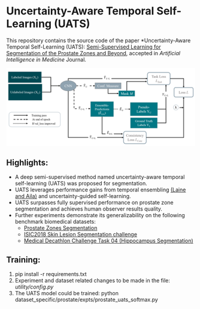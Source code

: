 # Uncertainty-Aware Temporal Self-Learning (UATS)

This repository contains the source code of the paper *Uncertainty-Aware Temporal Self-Learning (UATS): [Semi-Supervised Learning for Segmentation of the Prostate Zones and Beyond](https://arxiv.org/abs/2104.03840), accepted in *Artificial Intelligence in Medicine* Journal.

![Concept of our method. For details we refer to our paper at .....](concept_diagram.PNG)

## Highlights:
- A deep semi-supervised method named uncertainty-aware temporal self-learning (UATS) was proposed for segmentation.
- UATS leverages performance gains from temporal ensembling [(Laine and Aila)](https://arxiv.org/abs/1610.02242) and uncertainty-guided self-learning.
- UATS surpasses fully supervised performance on prostate zone segmentation and achieves human observer results quality.
- Further experiments demonstrate its generalizability on the following benchmark biomedical datasets:
  - [Prostate Zones Segmentation](https://wiki.cancerimagingarchive.net/display/DOI/PROSTATEx+Zone+Segmentations/)
  - [ISIC2018 Skin Lesion Segmentation challenge](https://challenge2018.isic-archive.com/)
  - [Medical Decathlon Challenge Task 04 (Hippocampus Segmentation)](http://medicaldecathlon.com/)

## Training:
1. pip install -r requirements.txt
2. Experiment and dataset related changes to be made in the file: *utility/config.py*
3. The UATS model could be trained: python dataset_specific/prostate/expts/prostate_uats_softmax.py


